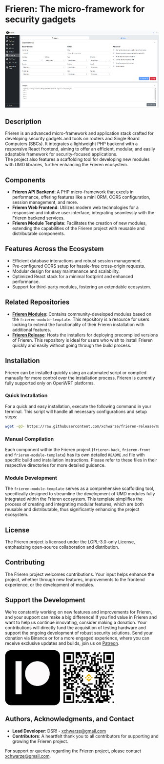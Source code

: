 # Frieren: The micro-framework for security gadgets

![Panel](assets/panel.png)

## Description

Frieren is an advanced micro-framework and application stack crafted for developing security gadgets and tools on routers and Single Board Computers (SBCs). It integrates a lightweight PHP backend with a responsive React frontend, aiming to offer an efficient, modular, and easily adaptable framework for security-focused applications. <br/>
The project also features a scaffolding tool for developing new modules with UMD libraries, further enhancing the Frieren ecosystem.

## Components

- **Frieren API Backend**: A PHP micro-framework that excels in performance, offering features like a mini ORM, CORS configuration, session management, and more.
- **Frieren Web Frontend**: Utilizes modern web technologies for a responsive and intuitive user interface, integrating seamlessly with the Frieren backend services.
- **Frieren Module Template**: Facilitates the creation of new modules, extending the capabilities of the Frieren project with reusable and distributable components.

## Features Across the Ecosystem

- Efficient database interactions and robust session management.
- Pre-configured CORS setup for hassle-free cross-origin requests.
- Modular design for easy maintenance and scalability.
- Optimized React stack for a minimal footprint and enhanced performance.
- Support for third-party modules, fostering an extendable ecosystem.

## Related Repositories

- **[Frieren Modules](https://github.com/xchwarze/frieren-modules)**: Contains community-developed modules based on the `frieren-module-template`. This repository is a resource for users looking to extend the functionality of their Frieren installation with additional features.
- **[Frieren Release](https://github.com/xchwarze/frieren-release)**: Hosts the installers for deploying precompiled versions of Frieren. This repository is ideal for users who wish to install Frieren quickly and easily without going through the build process.

## Installation

Frieren can be installed quickly using an automated script or compiled manually for more control over the installation process. Frieren is currently fully supported only on OpenWRT platforms.

### Quick Installation

For a quick and easy installation, execute the following command in your terminal. This script will handle all necessary configurations and setup steps:

```bash
wget -qO- https://raw.githubusercontent.com/xchwarze/frieren-release/master/install/install-openwrt.sh | sh
```

### Manual Compilation

Each component within the Frieren project (`frieren-back`, `frieren-front` and `frieren-module-template`) has its own detailed `README.md` file with specific build and installation instructions. Please refer to these files in their respective directories for more detailed guidance.

### Module Development

The `frieren-module-template` serves as a comprehensive scaffolding tool, specifically designed to streamline the development of UMD modules fully integrated within the Frieren ecosystem. This template simplifies the process of creating and integrating modular features, which are both reusable and distributable, thus significantly enhancing the project ecosystem.

## License

The Frieren project is licensed under the LGPL-3.0-only License, emphasizing open-source collaboration and distribution.

## Contributing

The Frieren project welcomes contributions. Your input helps enhance the project, whether through new features, improvements to the frontend experience, or the development of modules.

## Support the Development

We're constantly working on new features and improvements for Frieren, and your support can make a big difference! If you find value in Frieren and want to help us continue innovating, consider making a donation. Your contributions will directly fund the acquisition of testing hardware and support the ongoing development of robust security solutions. Send your donation via Binance or for a more engaged experience, where you can receive exclusive updates and builds, join us on [Patreon](https://www.patreon.com/xchwarze).

[![patreon](assets/patreon.png)](https://www.patreon.com/xchwarze)
![binance-qr](assets/binance-qr.png)

## Authors, Acknowledgments, and Contact

- **Lead Developer**: DSR! - xchwarze@gmail.com
- **Contributors**: A heartfelt thank you to all contributors for supporting and growing the Frieren project.

For support or queries regarding the Frieren project, please contact xchwarze@gmail.com.

